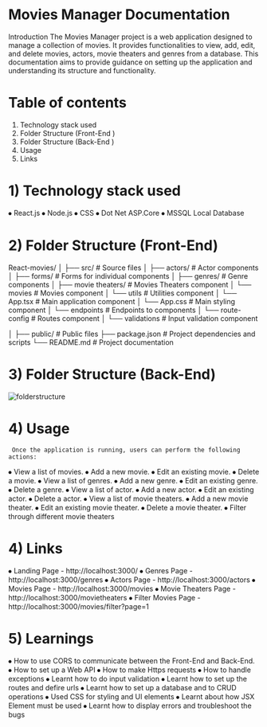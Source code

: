 # 		Movies Manager Documentation
Introduction
	The Movies Manager project is a web application designed to manage a collection of movies. It provides functionalities to view, add, edit, and delete movies, actors, movie theaters and genres from a database. This documentation aims to provide guidance on setting up the application and understanding its structure and functionality.
# Table of contents
1.	Technology stack used
2.	Folder Structure (Front-End )
3.	Folder Structure (Back-End )
4.	Usage
5.	Links
# 1)  Technology stack used
⦁	React.js
⦁	Node.js
⦁	CSS
⦁	Dot Net ASP.Core
⦁	MSSQL Local Database

# 2)  Folder Structure (Front-End)
React-movies/
│
├── src/                 # Source files
│   ├── actors/      	# Actor components
│   ├── forms/          	 # Forms for individual components
│   ├── genres/         	 # Genre components
│   ├── movie theaters/        # Movies Theaters component
│   └── movies			# Movies component
│   └── utils             		# Utilities component
│   └── App.tsx                      # Main application component
│   └── App.css                      # Main styling component
│   └── endpoints                      # Endpoints to components
│   └── route-config		# Routes component
│   └── validations                      # Input validation component

│
├── public/              # Public files
├── package.json         # Project dependencies and scripts
└── README.md            # Project documentation

# 3)  Folder Structure (Back-End)
 ![folderstructure](https://github.com/hitaishmd/training/assets/160744753/0aac0011-8a26-4165-a738-5e10d37a420e)


# 4) Usage
     Once the application is running, users can perform the following actions:
⦁	View a list of movies.
⦁	Add a new movie.
⦁	Edit an existing movie.
⦁	Delete a movie.
⦁	View a list of genres.
⦁	Add a new genre.
⦁	Edit an existing genre.
⦁	Delete a genre.
⦁	View a list of actor.
⦁	Add a new actor.
⦁	Edit an existing actor.
⦁	Delete a actor.
⦁	View a list of movie theaters.
⦁	Add a new movie theater.
⦁	Edit an existing movie theater.
⦁	Delete a movie theater.
⦁	Filter through different movie theaters

# 4)  Links
⦁	Landing Page - http://localhost:3000/
⦁	Genres Page - http://localhost:3000/genres
⦁	Actors Page - http://localhost:3000/actors
⦁	Movies Page - http://localhost:3000/movies
⦁	Movie Theaters Page - http://localhost:3000/movietheaters
⦁	Filter Movies Page - http://localhost:3000/movies/filter?page=1

# 5)  Learnings
⦁	How to use CORS to communicate between the  Front-End and Back-End.
⦁	How to set up a Web API
⦁	How to make Https requests
⦁	How to handle exceptions
⦁	Learnt how to do input validation
⦁	Learnt how to set up the routes and defire urls
⦁	Learnt how to set up a database and to CRUD operations
⦁	Used CSS for styling and UI elements
⦁	Learnt about how JSX Element must be used
⦁	Learnt how to display errors and troubleshoot the bugs
